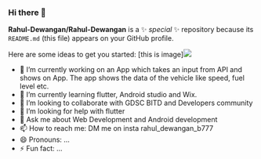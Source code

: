### Hi there 👋


**Rahul-Dewangan/Rahul-Dewangan** is a ✨ _special_ ✨ repository because its `README.md` (this file) appears on your GitHub profile.

Here are some ideas to get you started:
[this is image]<img src="https://www.google.com/logos/doodles/2022/rosa-bonheurs-200th-birthday-6753651837109371-l.webp">
- 🔭 I’m currently working on an App which takes an input from API and shows on App. The app shows the data of the vehicle like speed, fuel level etc.
- 🌱 I’m currently learning flutter, Android studio and Wix.
- 👯 I’m looking to collaborate with GDSC BITD and Developers community
- 🤔 I’m looking for help with flutter
- 💬 Ask me about Web Development and Android development
- 📫 How to reach me: DM me on insta rahul_dewangan_b777
- 😄 Pronouns: ...
- ⚡ Fun fact: ...

